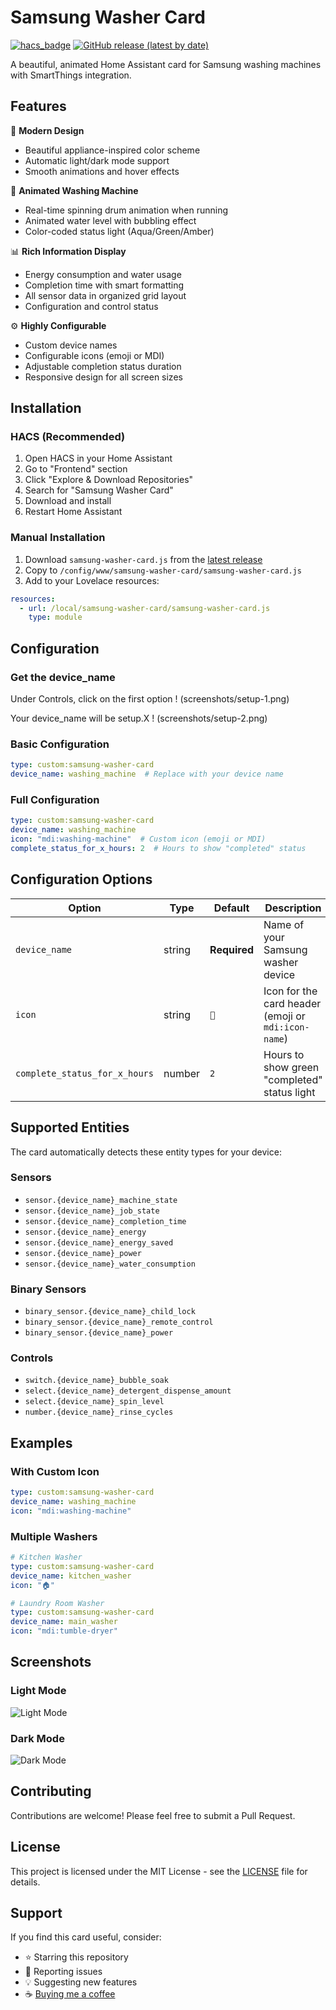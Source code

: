# Samsung Washer Card

[![hacs_badge](https://img.shields.io/badge/HACS-Custom-orange.svg)](https://github.com/custom-components/hacs)
[![GitHub release (latest by date)](https://img.shields.io/github/v/release/yourusername/samsung-washer-card)](https://github.com/raulpetruta/samsung-washer-card)

A beautiful, animated Home Assistant card for Samsung washing machines with SmartThings integration.

## Features

🎨 **Modern Design**
- Beautiful appliance-inspired color scheme
- Automatic light/dark mode support
- Smooth animations and hover effects

🔄 **Animated Washing Machine**
- Real-time spinning drum animation when running
- Animated water level with bubbling effect
- Color-coded status light (Aqua/Green/Amber)

📊 **Rich Information Display**
- Energy consumption and water usage
- Completion time with smart formatting
- All sensor data in organized grid layout
- Configuration and control status

⚙️ **Highly Configurable**
- Custom device names
- Configurable icons (emoji or MDI)
- Adjustable completion status duration
- Responsive design for all screen sizes

## Installation

### HACS (Recommended)

1. Open HACS in your Home Assistant
2. Go to "Frontend" section
3. Click "Explore & Download Repositories"
4. Search for "Samsung Washer Card"
5. Download and install
6. Restart Home Assistant

### Manual Installation

1. Download `samsung-washer-card.js` from the [latest release](https://github.com/yourusername/samsung-washer-card/releases)
2. Copy to `/config/www/samsung-washer-card/samsung-washer-card.js`
3. Add to your Lovelace resources:

```yaml
resources:
  - url: /local/samsung-washer-card/samsung-washer-card.js
    type: module
```

## Configuration

### Get the device_name

Under Controls, click on the first option
! (screenshots/setup-1.png)

Your device_name will be setup.X
! (screenshots/setup-2.png)

### Basic Configuration

```yaml
type: custom:samsung-washer-card
device_name: washing_machine  # Replace with your device name
```

### Full Configuration

```yaml
type: custom:samsung-washer-card
device_name: washing_machine
icon: "mdi:washing-machine"  # Custom icon (emoji or MDI)
complete_status_for_x_hours: 2  # Hours to show "completed" status
```

## Configuration Options

| Option | Type | Default | Description |
|--------|------|---------|-------------|
| `device_name` | string | **Required** | Name of your Samsung washer device |
| `icon` | string | `🧺` | Icon for the card header (emoji or `mdi:icon-name`) |
| `complete_status_for_x_hours` | number | `2` | Hours to show green "completed" status light |

## Supported Entities

The card automatically detects these entity types for your device:

### Sensors
- `sensor.{device_name}_machine_state`
- `sensor.{device_name}_job_state`
- `sensor.{device_name}_completion_time`
- `sensor.{device_name}_energy`
- `sensor.{device_name}_energy_saved`
- `sensor.{device_name}_power`
- `sensor.{device_name}_water_consumption`

### Binary Sensors
- `binary_sensor.{device_name}_child_lock`
- `binary_sensor.{device_name}_remote_control`
- `binary_sensor.{device_name}_power`

### Controls
- `switch.{device_name}_bubble_soak`
- `select.{device_name}_detergent_dispense_amount`
- `select.{device_name}_spin_level`
- `number.{device_name}_rinse_cycles`

## Examples

### With Custom Icon

```yaml
type: custom:samsung-washer-card
device_name: washing_machine
icon: "mdi:washing-machine"
```

### Multiple Washers

```yaml
# Kitchen Washer
type: custom:samsung-washer-card
device_name: kitchen_washer
icon: "🏠"

# Laundry Room Washer  
type: custom:samsung-washer-card
device_name: main_washer
icon: "mdi:tumble-dryer"
```

## Screenshots

### Light Mode
![Light Mode](screenshots/eye-burn-mode.png)

### Dark Mode
![Dark Mode](screenshots/dark-mode.png)

## Contributing

Contributions are welcome! Please feel free to submit a Pull Request.

## License

This project is licensed under the MIT License - see the [LICENSE](LICENSE) file for details.

## Support

If you find this card useful, consider:
- ⭐ Starring this repository
- 🐛 Reporting issues
- 💡 Suggesting new features
- ☕ [Buying me a coffee](https://buymeacoffee.com/raulpetruta)
